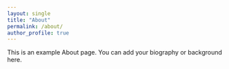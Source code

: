 ```yaml
---
layout: single
title: "About"
permalink: /about/
author_profile: true
---
```


This is an example About page. You can add your biography or background here.
